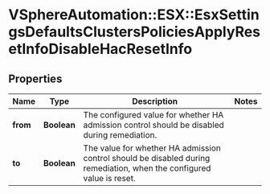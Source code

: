 # VSphereAutomation::ESX::EsxSettingsDefaultsClustersPoliciesApplyResetInfoDisableHacResetInfo

## Properties
Name | Type | Description | Notes
------------ | ------------- | ------------- | -------------
**from** | **Boolean** | The configured value for whether HA admission control should be disabled during remediation. | 
**to** | **Boolean** | The value for whether HA admission control should be disabled during remediation, when the configured value is reset. | 


